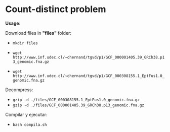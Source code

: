 # **Count-distinct problem**

**Usage:**

Download files in **"files"** folder: 
- `mkdir files`
- `wget http://www.inf.udec.cl/~chernand/tgvd/p1/GCF_000001405.39_GRCh38.p13_genomic.fna.gz`  

- `wget http://www.inf.udec.cl/~chernand/tgvd/p1/GCF_000308155.1_EptFus1.0_genomic.fna.gz`  

Decompress: 
- `gzip -d ./files/GCF_000308155.1_EptFus1.0_genomic.fna.gz`
- `gzip -d ./files/GCF_000001405.39_GRCh38.p13_genomic.fna.gz`

Compilar y ejecutar: 
- `bash compila.sh` 